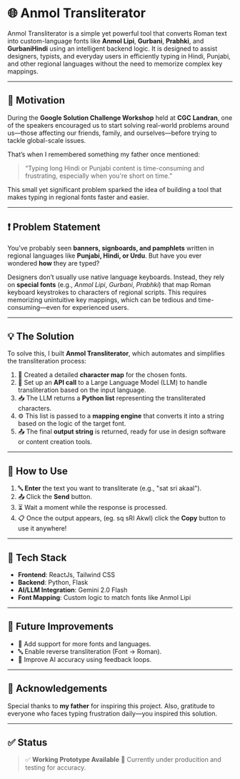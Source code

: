 # 🌐 **Anmol Transliterator**

Anmol Transliterator is a simple yet powerful tool that converts Roman text into custom-language fonts like **Anmol Lipi**, **Gurbani**, **Prabhki**, and **GurbaniHindi** using an intelligent backend logic. It is designed to assist designers, typists, and everyday users in efficiently typing in Hindi, Punjabi, and other regional languages without the need to memorize complex key mappings.

---

## 🚀 Motivation

During the **Google Solution Challenge Workshop** held at **CGC Landran**, one of the speakers encouraged us to start solving real-world problems around us—those affecting our friends, family, and ourselves—before trying to tackle global-scale issues.

That’s when I remembered something my father once mentioned:

> “Typing long Hindi or Punjabi content is time-consuming and frustrating, especially when you're short on time.”

This small yet significant problem sparked the idea of building a tool that makes typing in regional fonts faster and easier.

---

## ❗ Problem Statement

You’ve probably seen **banners, signboards, and pamphlets** written in regional languages like **Punjabi, Hindi, or Urdu**. But have you ever wondered **how** they are typed?

Designers don’t usually use native language keyboards. Instead, they rely on **special fonts** (e.g., *Anmol Lipi*, *Gurbani*, *Prabhki*) that map Roman keyboard keystrokes to characters of regional scripts.
This requires memorizing unintuitive key mappings, which can be tedious and time-consuming—even for experienced users.

---

## 💡 The Solution

To solve this, I built **Anmol Transliterator**, which automates and simplifies the transliteration process:

1. 🔡 Created a detailed **character map** for the chosen fonts.
2. 📡 Set up an **API call** to a Large Language Model (LLM) to handle transliteration based on the input language.
3. 📥 The LLM returns a **Python list** representing the transliterated characters.
4. ⚙️ This list is passed to a **mapping engine** that converts it into a string based on the logic of the target font.
5. 📤 The final **output string** is returned, ready for use in design software or content creation tools.

---

## 📘 How to Use

1. 🔤 **Enter** the text you want to transliterate (e.g., "sat sri akaal").
2. 📤 Click the **Send** button.
3. ⏳ Wait a moment while the response is processed.
4. 📋 Once the output appears, (eg. sq sRI Akwl) click the **Copy** button to use it anywhere!

---

## 🧠 Tech Stack

* **Frontend**: ReactJs, Tailwind CSS
* **Backend**: Python, Flask
* **AI/LLM Integration**: Gemini 2.0 Flash
* **Font Mapping**: Custom logic to match fonts like Anmol Lipi

---

## 🙌 Future Improvements

* 🔁 Add support for more fonts and languages.
* 🔤 Enable reverse transliteration (Font → Roman).
* 🧠 Improve AI accuracy using feedback loops.

---

## 📣 Acknowledgements

Special thanks to **my father** for inspiring this project. Also, gratitude to everyone who faces typing frustration daily—you inspired this solution.

---

## ✅ Status

> ✅ **Working Prototype Available**
> 🚧 Currently under producition and testing for accuracy.
